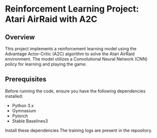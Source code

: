 # Reinforcement Learning Project: Atari AirRaid with A2C

## Overview

This project implements a reinforcement learning model using the Advantage Actor-Critic (A2C) algorithm to solve the Atari AirRaid environment. The model utilizes a Convolutional Neural Network (CNN) policy for learning and playing the game.

## Prerequisites

Before running the code, ensure you have the following dependencies installed:

- Python 3.x
- Gymnasium
- Pytorch
- Stable Baselines3

Install these dependencies
The training logs are present in the repository.
